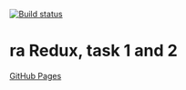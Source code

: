 [![Build status](https://ci.appveyor.com/api/projects/status/xjm9nyyp528257wn?svg=true)](https://ci.appveyor.com/project/qvvverty/ra-redux-1-2)
# ra Redux, task 1 and 2
[GitHub Pages](https://qvvverty.github.io/ra-redux-1-2/)